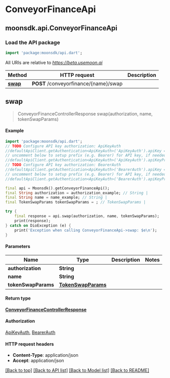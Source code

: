 # ConveyorFinanceApi

## moonsdk.api.ConveyorFinanceApi

### Load the API package

```dart
import 'package:moonsdk/api.dart';
```

All URIs are relative to _https://beta.usemoon.ai_

| Method                                 | HTTP request                          | Description |
| -------------------------------------- | ------------------------------------- | ----------- |
| [**swap**](conveyorfinanceapi.md#swap) | **POST** /conveyorfinance/{name}/swap |             |

## **swap**

> ConveyorFinanceControllerResponse swap(authorization, name, tokenSwapParams)

#### Example

```dart
import 'package:moonsdk/api.dart';
// TODO Configure API key authorization: ApiKeyAuth
//defaultApiClient.getAuthentication<ApiKeyAuth>('ApiKeyAuth').apiKey = 'YOUR_API_KEY';
// uncomment below to setup prefix (e.g. Bearer) for API key, if needed
//defaultApiClient.getAuthentication<ApiKeyAuth>('ApiKeyAuth').apiKeyPrefix = 'Bearer';
// TODO Configure API key authorization: BearerAuth
//defaultApiClient.getAuthentication<ApiKeyAuth>('BearerAuth').apiKey = 'YOUR_API_KEY';
// uncomment below to setup prefix (e.g. Bearer) for API key, if needed
//defaultApiClient.getAuthentication<ApiKeyAuth>('BearerAuth').apiKeyPrefix = 'Bearer';

final api = Moonsdk().getConveyorFinanceApi();
final String authorization = authorization_example; // String | 
final String name = name_example; // String | 
final TokenSwapParams tokenSwapParams = ; // TokenSwapParams | 

try {
    final response = api.swap(authorization, name, tokenSwapParams);
    print(response);
} catch on DioException (e) {
    print('Exception when calling ConveyorFinanceApi->swap: $e\n');
}
```

#### Parameters

| Name                | Type                                      | Description | Notes |
| ------------------- | ----------------------------------------- | ----------- | ----- |
| **authorization**   | **String**                                |             |       |
| **name**            | **String**                                |             |       |
| **tokenSwapParams** | [**TokenSwapParams**](tokenswapparams.md) |             |       |

#### Return type

[**ConveyorFinanceControllerResponse**](conveyorfinancecontrollerresponse.md)

#### Authorization

[ApiKeyAuth](./#ApiKeyAuth), [BearerAuth](./#BearerAuth)

#### HTTP request headers

* **Content-Type**: application/json
* **Accept**: application/json

[\[Back to top\]](conveyorfinanceapi.md) [\[Back to API list\]](./#documentation-for-api-endpoints) [\[Back to Model list\]](./#documentation-for-models) [\[Back to README\]](./)
